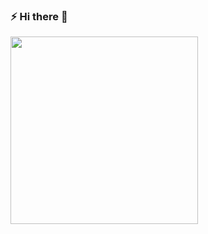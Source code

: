 ### ⚡ Hi there 👋
<img style="width: 300px" src="https://i.pinimg.com/originals/cd/59/d6/cd59d626dc86397fe45080e6e9c7027d.gif"/>
<!--
**AkmaljonYusupov/AkmaljonYusupov** is a ✨ _special_ ✨ repository because its `README.md` (this file) appears on your GitHub profile.

Here are some ideas to get you started:

- 🔭 I’m currently working on ...
- 🌱 I’m currently learning ...
- 👯 I’m looking to collaborate on ...
- 🤔 I’m looking for help with ...
- 💬 Ask me about ...
- 📫 How to reach me: ...
- 😄 Pronouns: ...
- ⚡ Fun fact: ...
-->
